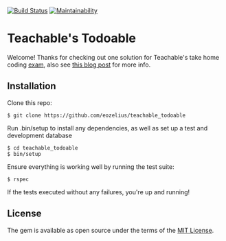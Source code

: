 [![Build Status](https://travis-ci.org/eozelius/teachable_todoable.svg?branch=master)](https://travis-ci.org/eozelius/teachable_todoable)
[![Maintainability](https://api.codeclimate.com/v1/badges/d3cdf6ae8c4a59e5698b/maintainability)](https://codeclimate.com/github/eozelius/teachable_todoable/maintainability)
# Teachable's Todoable

Welcome! Thanks for checking out one solution for Teachable's take home coding [exam](http://todoable.teachable.tech/), also see [this blog post](https://medium.com/teachable/how-teachable-revamped-the-backend-take-home-assignment-24e73ac36a0d) for more info.

## Installation

Clone this repo: 
```
$ git clone https://github.com/eozelius/teachable_todoable
```
Run .bin/setup to install any dependencies, as well as set up a test and development database

```
$ cd teachable_todoable
$ bin/setup

```

Ensure everything is working well by running the test suite:
```
$ rspec
```
If the tests executed without any failures, you're up and running!

## License

The gem is available as open source under the terms of the [MIT License](https://opensource.org/licenses/MIT).
